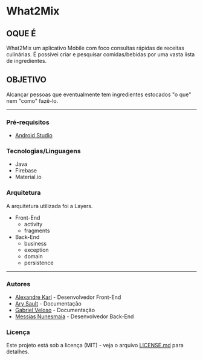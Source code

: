 # What2Mix

## OQUE É
What2Mix um aplicativo Mobile com foco consultas rápidas de receitas culinárias. É possívei criar e pesquisar comidas/bebidas por uma vasta lista de ingredientes.

## OBJETIVO 
Alcançar pessoas que eventualmente tem ingredientes estocados "o que" nem "como" fazê-lo.

---

### Pré-requisitos

* [Android Studio](https://developer.android.com/studio)

### Tecnologias/Linguagens

* Java
* Firebase
* Material.io


### Arquitetura

A arquitetura utilizada foi a Layers.

* Front-End
  * activity
  * fragments
* Back-End
  * business
  * exception
  * domain
  * persistence

---

### Autores 

* [Alexandre Karl](https://github.com/alexandrekva) - Desenvolvedor Front-End
* [Ary Sault](https://github.com/arysault) - Documentação
* [Gabriel Veloso](https://github.com/Gabrielbveloso) - Documentação
* [Messias Nunesmaia](https://github.com/Messias-Dev) - Desenvolvedor Back-End

### Licença
Este projeto está sob a licença (MIT) - veja o arquivo [LICENSE.md](https://github.com/Messias-Dev/What2Mix/edit/master/LICENSE.md) para detalhes.



